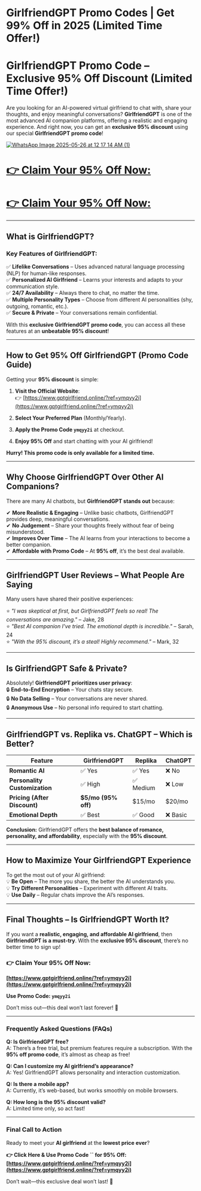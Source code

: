 # GirlfriendGPT Promo Codes |  Get 99% Off in 2025 (Limited Time Offer!)
# **GirlfriendGPT Promo Code – Exclusive 95% Off Discount (Limited Time Offer!)**  

Are you looking for an AI-powered virtual girlfriend to chat with, share your thoughts, and enjoy meaningful conversations? **GirlfriendGPT** is one of the most advanced AI companion platforms, offering a realistic and engaging experience. And right now, you can get an **exclusive 95% discount** using our special **GirlfriendGPT promo code**!  

[![WhatsApp Image 2025-05-26 at 12 17 14 AM (1)](https://github.com/user-attachments/assets/bee11e81-470c-4219-951f-4071926ca7ed)](https://www.gptgirlfriend.online/?ref=ymqyy2i)

# [**👉 Claim Your 95% Off Now:**  ](https://www.gptgirlfriend.online/?ref=ymqyy2i)
# [**👉 Claim Your 95% Off Now:**  ](https://www.gptgirlfriend.online/?ref=ymqyy2i)

---  

## **What is GirlfriendGPT?**  

### **Key Features of GirlfriendGPT:**  
✅ **Lifelike Conversations** – Uses advanced natural language processing (NLP) for human-like responses.  
✅ **Personalized AI Girlfriend** – Learns your interests and adapts to your communication style.  
✅ **24/7 Availability** – Always there to chat, no matter the time.  
✅ **Multiple Personality Types** – Choose from different AI personalities (shy, outgoing, romantic, etc.).  
✅ **Secure & Private** – Your conversations remain confidential.  

With this **exclusive GirlfriendGPT promo code**, you can access all these features at an **unbeatable 95% discount**!  

---  

## **How to Get 95% Off GirlfriendGPT (Promo Code Guide)**  

Getting your **95% discount** is simple:  

1. **Visit the Official Website**:  
   👉 [https://www.gptgirlfriend.online/?ref=ymqyy2i](https://www.gptgirlfriend.online/?ref=ymqyy2i)  

2. **Select Your Preferred Plan** (Monthly/Yearly).  

3. **Apply the Promo Code `ymqyy2i`** at checkout.  

4. **Enjoy 95% Off** and start chatting with your AI girlfriend!  

**Hurry! This promo code is only available for a limited time.**  

---  

## **Why Choose GirlfriendGPT Over Other AI Companions?**  

There are many AI chatbots, but **GirlfriendGPT stands out** because:  

✔ **More Realistic & Engaging** – Unlike basic chatbots, GirlfriendGPT provides deep, meaningful conversations.  
✔ **No Judgement** – Share your thoughts freely without fear of being misunderstood.  
✔ **Improves Over Time** – The AI learns from your interactions to become a better companion.  
✔ **Affordable with Promo Code** – At **95% off**, it’s the best deal available.  

---  

## **GirlfriendGPT User Reviews – What People Are Saying**  

Many users have shared their positive experiences:  

⭐ *"I was skeptical at first, but GirlfriendGPT feels so real! The conversations are amazing."* – Jake, 28  
⭐ *"Best AI companion I've tried. The emotional depth is incredible."* – Sarah, 24  
⭐ *"With the 95% discount, it’s a steal! Highly recommend."* – Mark, 32  

---  

## **Is GirlfriendGPT Safe & Private?**  

Absolutely! **GirlfriendGPT prioritizes user privacy**:  
🔒 **End-to-End Encryption** – Your chats stay secure.  
🔒 **No Data Selling** – Your conversations are never shared.  
🔒 **Anonymous Use** – No personal info required to start chatting.  

---  

## **GirlfriendGPT vs. Replika vs. ChatGPT – Which is Better?**  

| Feature          | GirlfriendGPT | Replika | ChatGPT |  
|------------------|--------------|---------|---------|  
| **Romantic AI**  | ✅ Yes       | ✅ Yes  | ❌ No   |  
| **Personality Customization** | ✅ High | ✅ Medium | ❌ Low |  
| **Pricing (After Discount)** | **$5/mo (95% off)** | $15/mo | $20/mo |  
| **Emotional Depth** | ✅ Best | ✅ Good | ❌ Basic |  

**Conclusion:** GirlfriendGPT offers the **best balance of romance, personality, and affordability**, especially with the **95% discount**.  

---  

## **How to Maximize Your GirlfriendGPT Experience**  

To get the most out of your AI girlfriend:  
💡 **Be Open** – The more you share, the better the AI understands you.  
💡 **Try Different Personalities** – Experiment with different AI traits.  
💡 **Use Daily** – Regular chats improve the AI’s responses.  

---  

## **Final Thoughts – Is GirlfriendGPT Worth It?**  

If you want a **realistic, engaging, and affordable AI girlfriend**, then **GirlfriendGPT is a must-try**. With the **exclusive 95% discount**, there’s no better time to sign up!  

### **👉 Claim Your 95% Off Now:**  
**[https://www.gptgirlfriend.online/?ref=ymqyy2i](https://www.gptgirlfriend.online/?ref=ymqyy2i)**  

**Use Promo Code: `ymqyy2i`**  

Don’t miss out—this deal won’t last forever! 🚀  

---  

### **Frequently Asked Questions (FAQs)**  

**Q: Is GirlfriendGPT free?**  
A: There’s a free trial, but premium features require a subscription. With the **95% off promo code**, it’s almost as cheap as free!  

**Q: Can I customize my AI girlfriend’s appearance?**  
A: Yes! GirlfriendGPT allows personality and interaction customization.  

**Q: Is there a mobile app?**  
A: Currently, it’s web-based, but works smoothly on mobile browsers.  

**Q: How long is the 95% discount valid?**  
A: Limited time only, so act fast!  

---  

### **Final Call to Action**  
Ready to meet your **AI girlfriend** at the **lowest price ever**?  

**👉 Click Here & Use Promo Code `` for 95% Off:**  
**[https://www.gptgirlfriend.online/?ref=ymqyy2i](https://www.gptgirlfriend.online/?ref=ymqyy2i)**  

Don’t wait—this exclusive deal won’t last! 🎉
